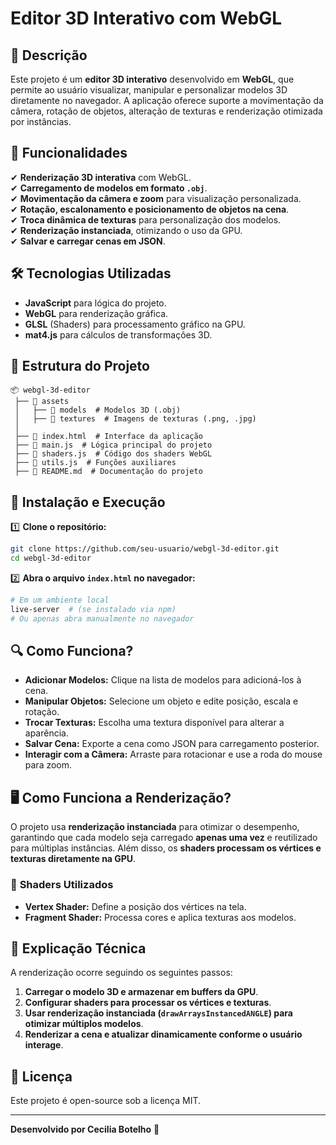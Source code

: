 # **Editor 3D Interativo com WebGL**

## 📌 **Descrição**
Este projeto é um **editor 3D interativo** desenvolvido em **WebGL**, que permite ao usuário visualizar, manipular e personalizar modelos 3D diretamente no navegador. A aplicação oferece suporte a movimentação da câmera, rotação de objetos, alteração de texturas e renderização otimizada por instâncias.

## 🎯 **Funcionalidades**
✔ **Renderização 3D interativa** com WebGL.  
✔ **Carregamento de modelos em formato `.obj`**.  
✔ **Movimentação da câmera e zoom** para visualização personalizada.  
✔ **Rotação, escalonamento e posicionamento de objetos na cena**.  
✔ **Troca dinâmica de texturas** para personalização dos modelos.  
✔ **Renderização instanciada**, otimizando o uso da GPU.  
✔ **Salvar e carregar cenas em JSON**.  

## 🛠️ **Tecnologias Utilizadas**
- **JavaScript** para lógica do projeto.
- **WebGL** para renderização gráfica.
- **GLSL** (Shaders) para processamento gráfico na GPU.
- **mat4.js** para cálculos de transformações 3D.

## 📂 **Estrutura do Projeto**
```
📦 webgl-3d-editor
 ├── 📂 assets
 │   ├── 📂 models  # Modelos 3D (.obj)
 │   ├── 📂 textures  # Imagens de texturas (.png, .jpg)
 │
 ├── 📜 index.html  # Interface da aplicação
 ├── 📜 main.js  # Lógica principal do projeto
 ├── 📜 shaders.js  # Código dos shaders WebGL
 ├── 📜 utils.js  # Funções auxiliares
 ├── 📜 README.md  # Documentação do projeto
```

## 🚀 **Instalação e Execução**

1️⃣ **Clone o repositório:**
```bash
git clone https://github.com/seu-usuario/webgl-3d-editor.git
cd webgl-3d-editor
```

2️⃣ **Abra o arquivo `index.html` no navegador:**
```bash
# Em um ambiente local
live-server  # (se instalado via npm)
# Ou apenas abra manualmente no navegador
```

## 🔍 **Como Funciona?**
- **Adicionar Modelos:** Clique na lista de modelos para adicioná-los à cena.
- **Manipular Objetos:** Selecione um objeto e edite posição, escala e rotação.
- **Trocar Texturas:** Escolha uma textura disponível para alterar a aparência.
- **Salvar Cena:** Exporte a cena como JSON para carregamento posterior.
- **Interagir com a Câmera:** Arraste para rotacionar e use a roda do mouse para zoom.

## 🖥️ **Como Funciona a Renderização?**
O projeto usa **renderização instanciada** para otimizar o desempenho, garantindo que cada modelo seja carregado **apenas uma vez** e reutilizado para múltiplas instâncias. Além disso, os **shaders processam os vértices e texturas diretamente na GPU**.

### 📌 **Shaders Utilizados**
- **Vertex Shader:** Define a posição dos vértices na tela.
- **Fragment Shader:** Processa cores e aplica texturas aos modelos.

## 📖 **Explicação Técnica**
A renderização ocorre seguindo os seguintes passos:
1. **Carregar o modelo 3D e armazenar em buffers da GPU**.
2. **Configurar shaders para processar os vértices e texturas**.
3. **Usar renderização instanciada (`drawArraysInstancedANGLE`) para otimizar múltiplos modelos**.
4. **Renderizar a cena e atualizar dinamicamente conforme o usuário interage**.

## 📜 **Licença**
Este projeto é open-source sob a licença MIT.

---

**Desenvolvido por Cecilia Botelho** 🚀

